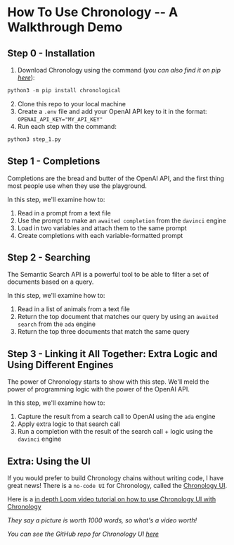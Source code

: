 # How To Use Chronology -- A Walkthrough Demo

## Step 0 - Installation

1. Download Chronology using the command (*you can also find it on pip [here](https://pypi.org/project/chronological/)*):
```python
python3 -m pip install chronological
```
2. Clone this repo to your local machine
3. Create a `.env` file and add your OpenAI API key to it in the format: `OPENAI_API_KEY="MY_API_KEY"`
4. Run each step with the command: 
```python
python3 step_1.py
```

## Step 1 - Completions

Completions are the bread and butter of the OpenAI API, and the first thing most people use when they use the playground.

In this step, we'll examine how to:

1. Read in a prompt from a text file
2. Use the prompt to make an `awaited completion` from the `davinci` engine
3. Load in two variables and attach them to the same prompt
4. Create completions with each variable-formatted prompt

## Step 2 - Searching

The Semantic Search API is a powerful tool to be able to filter a set of documents based on a query.

In this step, we'll examine how to:

1. Read in a list of animals from a text file
2. Return the top document that matches our query by using an `awaited search` from the `ada` engine
3. Return the top three documents that match the same query

## Step 3 - Linking it All Together: Extra Logic and Using Different Engines

The power of Chronology starts to show with this step. We'll meld the power of programming logic with the power of the OpenAI API. 

In this step, we'll examine how to:
1. Capture the result from a search call to OpenAI using the `ada` engine
2. Apply extra logic to that search call
3. Run a completion with the result of the search call + logic using the `davinci` engine

## Extra: Using the UI

If you would prefer to build Chronology chains without writing code, I have great news! There is a `no-code UI` for Chronology, called the [Chronology UI](https://chronology-ui.vercel.app/#).

Here is a [in depth Loom video tutorial on how to use Chronology UI with Chronology](https://www.loom.com/share/47cb8d328ebd446db4d98ea1c0cac2c7)

*They say a picture is worth 1000 words, so what's a video worth!*

*You can see the GitHub repo for Chronology UI [here](https://github.com/OthersideAI/chronology-ui)*